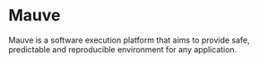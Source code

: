 # Mauve

Mauve is a software execution platform that aims to provide safe, predictable
and reproducible environment for any application.
